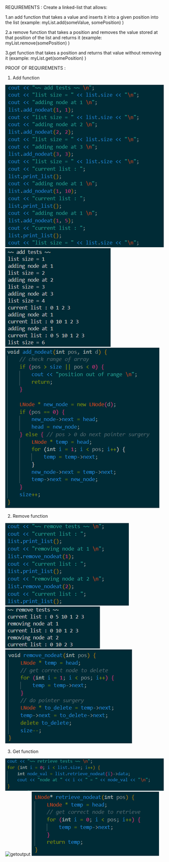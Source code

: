 REQUIREMENTS :
Create a linked-list that allows:

1.an add function that takes a value and inserts it into a given position into the list
(example: myList.add(someValue, somePosition) )

2.a remove function that takes a position and removes the value stored at that position of the list and returns it
(example: myList.remove(somePosition) )

3.get function that takes a position and returns that value without removing it
(example: myList.get(somePosition) )

PROOF OF REQUIREMENTS :

1. Add function 

![addinput](https://github.com/otis425/CS260/blob/main/assignment4/images/addinput.png)
![addoutput](https://github.com/otis425/CS260/blob/main/assignment4/images/addoutput.png)
![addcode](https://github.com/otis425/CS260/blob/main/assignment4/images/addcode.png)

2. Remove function

![removeinput](https://github.com/otis425/CS260/blob/main/assignment4/images/removeinput.png)
![removeoutput](https://github.com/otis425/CS260/blob/main/assignment4/images/removeoutput.png)
![removecode](https://github.com/otis425/CS260/blob/main/assignment4/images/removecode.png)

3. Get function

![getinput](https://github.com/otis425/CS260/blob/main/assignment4/images/retrieveinput.png)
![getoutput](https://github.com/otis425/CS260/blob/main/assignment4/images/retrieveoutput.png)
![getcode](https://github.com/otis425/CS260/blob/main/assignment4/images/retrievecode.png)


